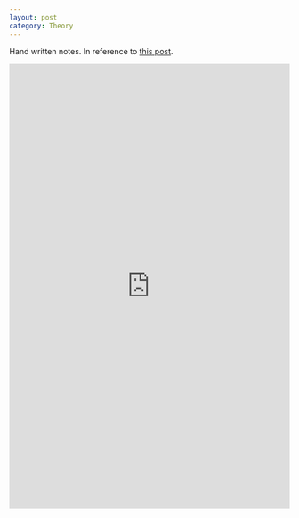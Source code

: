 ```yaml
---
layout: post
category: Theory
---
```


Hand written notes. In reference to [this post](https://www.solver.com/optimization-problem-types-linear-and-quadratic-programming).

<iframe src="https://drive.google.com/file/d/1t1JkHcz72HpAtyucxyjdP-uqW3wOXv-p/preview" width="100%" height="800" style="border: none;"></iframe>
